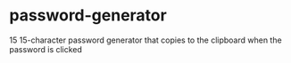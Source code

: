 # password-generator

15 15-character password generator that copies to the clipboard when the password is clicked
